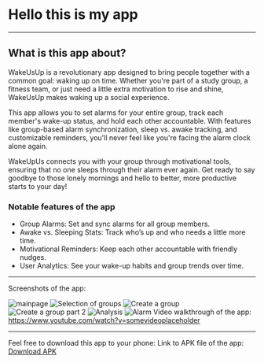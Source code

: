 # Hello this is my app
 
-----------
 
## What is this app about?
 WakeUsUp is a revolutionary app designed to bring people together with a common goal: waking up on time. Whether you're part of a study group, a fitness team, or just need a little extra motivation to rise and shine, WakeUsUp makes waking up a social experience.
 
 This app allows you to set alarms for your entire group, track each member's wake-up status, and hold each other accountable. With features like group-based alarm synchronization, sleep vs. awake tracking, and customizable reminders, you'll never feel like you're facing the alarm clock alone again.
 
 WakeUpUs connects you with your group through motivational tools, ensuring that no one sleeps through their alarm ever again. Get ready to say goodbye to those lonely mornings and hello to better, more productive starts to your day!
 
### Notable features of the app 
- Group Alarms: Set and sync alarms for all group members.
- Awake vs. Sleeping Stats: Track who’s up and who needs a little more time.
- Motivational Reminders: Keep each other accountable with friendly nudges.
- User Analytics: See your wake-up habits and group trends over time.
-----------
 
Screenshots of the app:
 
![mainpage](image-6.png)
![Selection of groups](image-1.png)
![Create a group](image-2.png)
![Create a group part 2](image-3.png)
![Analysis](image-4.png)
![Alarm](image-5.png)
Video walkthrough of the app:
https://www.youtube.com/watch?v=somevideoplaceholder
 
 
------------
 
Feel free to download this app to your phone:
Link to APK file of the app: [Download APK](./docs/app-release.apk)
 
 
 
 